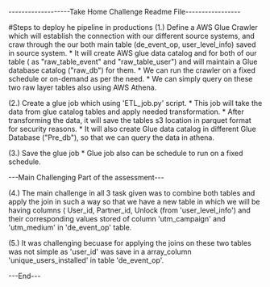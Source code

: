 -------------------Take Home Challenge Readme File-----------------

#Steps to deploy he pipeline in productions
(1.) Define a AWS Glue Crawler which will establish the connection with our different source systems, and craw through the our both main table (de_event_op, user_level_info) saved in source system.
	  * It will create AWS glue data catalog and for both of our table ( as "raw_table_event" and "raw_table_user")  and will maintain a Glue database catalog ("raw_db") for them.
	  * We can run the crawler on a fixed schedule or on-demand as per the need.
	  * We can simply query on these two raw layer tables also using AWS Athena.
	  
(2.) Create a glue job which using 'ETL_job.py' script.
	  * This job will take the data from glue catalog tables and apply needed transformation.
	  * After transforming the data, it will save the tables s3 location in parquet format for security reasons.
	  * It will also create Glue data catalog in different Glue Database ("Pre_db"), so that we can query the data in athena.
	  
(3.) Save the glue job
	  * Glue job also can be schedule to run on a fixed schedule.

---Main Challenging Part of the assessment---

(4.) The main challenge in all 3 task given was to combine both tables and apply the join in such a way so that we have a new table in which we will be having columns ( User_id, Partner_id, Unlock (from 'user_level_info') and their corresponding values stored of column 'utm_campaign' and 'utm_medium' in 'de_event_op' table.

(5.) It was challenging becuase for applying the joins on these two tables was not simple as 'user_id' was save in a array_column 'unique_users_installed' in table 'de_event_op'.

---End---
